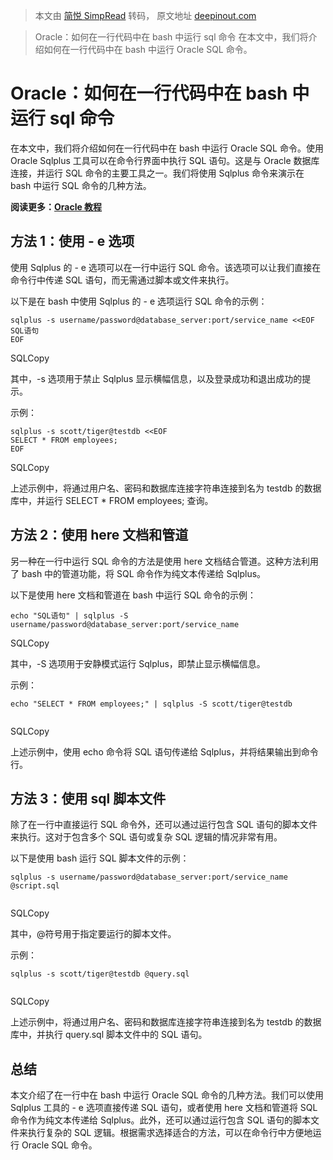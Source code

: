 > 本文由 [简悦 SimpRead](http://ksria.com/simpread/) 转码， 原文地址 [deepinout.com](https://deepinout.com/oracle/oracle-questions/961_oracle_sqlplus_oracle_how_can_i_run_sql_command_on_bash_in_1_line.html)

> Oracle：如何在一行代码中在 bash 中运行 sql 命令 在本文中，我们将介绍如何在一行代码中在 bash 中运行 Oracle SQL 命令。

Oracle：如何在一行代码中在 bash 中运行 sql 命令
================================

在本文中，我们将介绍如何在一行代码中在 bash 中运行 Oracle SQL 命令。使用 Oracle Sqlplus 工具可以在命令行界面中执行 SQL 语句。这是与 Oracle 数据库连接，并运行 SQL 命令的主要工具之一。我们将使用 Sqlplus 命令来演示在 bash 中运行 SQL 命令的几种方法。

**阅读更多：[Oracle 教程](https://deepinout.com/oracle)**

方法 1：使用 - e 选项
--------------

使用 Sqlplus 的 - e 选项可以在一行中运行 SQL 命令。该选项可以让我们直接在命令行中传递 SQL 语句，而无需通过脚本或文件来执行。

以下是在 bash 中使用 Sqlplus 的 - e 选项运行 SQL 命令的示例：

```
sqlplus -s username/password@database_server:port/service_name <<EOF
SQL语句
EOF

```

SQLCopy

其中，-s 选项用于禁止 Sqlplus 显示横幅信息，以及登录成功和退出成功的提示。

示例：

```
sqlplus -s scott/tiger@testdb <<EOF
SELECT * FROM employees;
EOF

```

SQLCopy

上述示例中，将通过用户名、密码和数据库连接字符串连接到名为 testdb 的数据库中，并运行 SELECT * FROM employees; 查询。

方法 2：使用 here 文档和管道
------------------

另一种在一行中运行 SQL 命令的方法是使用 here 文档结合管道。这种方法利用了 bash 中的管道功能，将 SQL 命令作为纯文本传递给 Sqlplus。

以下是使用 here 文档和管道在 bash 中运行 SQL 命令的示例：

```
echo "SQL语句" | sqlplus -S username/password@database_server:port/service_name

```

SQLCopy

其中，-S 选项用于安静模式运行 Sqlplus，即禁止显示横幅信息。

示例：

```
echo "SELECT * FROM employees;" | sqlplus -S scott/tiger@testdb


```

SQLCopy

上述示例中，使用 echo 命令将 SQL 语句传递给 Sqlplus，并将结果输出到命令行。

方法 3：使用 sql 脚本文件
----------------

除了在一行中直接运行 SQL 命令外，还可以通过运行包含 SQL 语句的脚本文件来执行。这对于包含多个 SQL 语句或复杂 SQL 逻辑的情况非常有用。

以下是使用 bash 运行 SQL 脚本文件的示例：

```
sqlplus -s username/password@database_server:port/service_name @script.sql


```

SQLCopy

其中，@符号用于指定要运行的脚本文件。

示例：

```
sqlplus -s scott/tiger@testdb @query.sql


```

SQLCopy

上述示例中，将通过用户名、密码和数据库连接字符串连接到名为 testdb 的数据库中，并执行 query.sql 脚本文件中的 SQL 语句。

总结
--

本文介绍了在一行中在 bash 中运行 Oracle SQL 命令的几种方法。我们可以使用 Sqlplus 工具的 - e 选项直接传递 SQL 语句，或者使用 here 文档和管道将 SQL 命令作为纯文本传递给 Sqlplus。此外，还可以通过运行包含 SQL 语句的脚本文件来执行复杂的 SQL 逻辑。根据需求选择适合的方法，可以在命令行中方便地运行 Oracle SQL 命令。